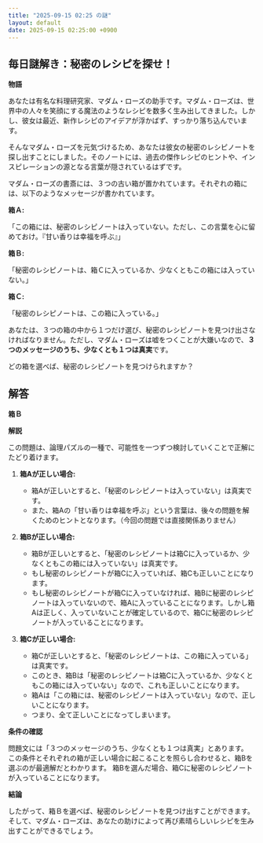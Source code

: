 ```yaml
---
title: "2025-09-15 02:25 の謎"
layout: default
date: 2025-09-15 02:25:00 +0900
---
```

## 毎日謎解き：秘密のレシピを探せ！

**物語**

あなたは有名な料理研究家、マダム・ローズの助手です。マダム・ローズは、世界中の人々を笑顔にする魔法のようなレシピを数多く生み出してきました。しかし、彼女は最近、新作レシピのアイデアが浮かばず、すっかり落ち込んでいます。

そんなマダム・ローズを元気づけるため、あなたは彼女の秘密のレシピノートを探し出すことにしました。そのノートには、過去の傑作レシピのヒントや、インスピレーションの源となる言葉が隠されているはずです。

マダム・ローズの書斎には、３つの古い箱が置かれています。それぞれの箱には、以下のようなメッセージが書かれています。

**箱Ａ:**

「この箱には、秘密のレシピノートは入っていない。ただし、この言葉を心に留めておけ。『甘い香りは幸福を呼ぶ』」

**箱Ｂ:**

「秘密のレシピノートは、箱Ｃに入っているか、少なくともこの箱には入っていない。」

**箱Ｃ:**

「秘密のレシピノートは、この箱に入っている。」

あなたは、３つの箱の中から１つだけ選び、秘密のレシピノートを見つけ出さなければなりません。ただし、マダム・ローズは嘘をつくことが大嫌いなので、**３つのメッセージのうち、少なくとも１つは真実**です。

どの箱を選べば、秘密のレシピノートを見つけられますか？

## 解答

**箱Ｂ**

**解説**

この問題は、論理パズルの一種で、可能性を一つずつ検討していくことで正解にたどり着けます。

1.  **箱Aが正しい場合:**

    *   箱Aが正しいとすると、「秘密のレシピノートは入っていない」は真実です。
    *   また、箱Aの「甘い香りは幸福を呼ぶ」という言葉は、後々の問題を解くためのヒントとなります。（今回の問題では直接関係ありません）

2.  **箱Bが正しい場合:**

    *   箱Bが正しいとすると、「秘密のレシピノートは箱Cに入っているか、少なくともこの箱には入っていない」は真実です。
    *   もし秘密のレシピノートが箱Cに入っていれば、箱Cも正しいことになります。
    *   もし秘密のレシピノートが箱Cに入っていなければ、箱Bに秘密のレシピノートは入っていないので、箱Aに入っていることになります。しかし箱Aは正しく、入っていないことが確定しているので、箱Cに秘密のレシピノートが入っていることになります。

3.  **箱Cが正しい場合:**

    *   箱Cが正しいとすると、「秘密のレシピノートは、この箱に入っている」は真実です。
    *   このとき、箱Bは「秘密のレシピノートは箱Cに入っているか、少なくともこの箱には入っていない」なので、これも正しいことになります。
    *   箱Aは「この箱には、秘密のレシピノートは入っていない」なので、正しいことになります。
    *   つまり、全て正しいことになってしまいます。

**条件の確認**

問題文には「３つのメッセージのうち、少なくとも１つは真実」とあります。
この条件とそれぞれの箱が正しい場合に起こることを照らし合わせると、箱Bを選ぶのが最適解だとわかります。
箱Bを選んだ場合、箱Cに秘密のレシピノートが入っていることになります。

**結論**

したがって、箱Ｂを選べば、秘密のレシピノートを見つけ出すことができます。そして、マダム・ローズは、あなたの助けによって再び素晴らしいレシピを生み出すことができるでしょう。

